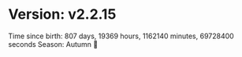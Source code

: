 # Version: v2.2.15
Time since birth: 807 days, 19369 hours, 1162140 minutes, 69728400 seconds
Season: Autumn 🍁
